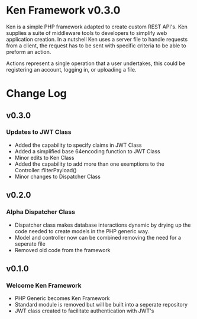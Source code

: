 # Ken Framework v0.3.0

Ken is a simple PHP framework adapted to create custom REST API's. Ken supplies a suite of middleware tools to developers to simplify web application creation. In a nutshell Ken uses a server file to handle requests from a client, the request has to be sent with specific criteria to be able to preform an action.

Actions represent a single operation that a user undertakes, this could be registering an account, logging in, or uploading a file.

# Change Log

## v0.3.0

### Updates to JWT Class

  - Added the capability to specify claims in JWT Class
  - Added a simplified base 64encoding function to JWT Class
  - Minor edits to Ken Class
  - Added the capability to add more than one exemptions to the Controller::filterPayload()
  - Minor changes to Dispatcher Class

## v0.2.0

### Alpha Dispatcher Class

- Dispatcher class makes database interactions dynamic by drying up the code needed to create models in the PHP generic way.
- Model and controller now can be combined removing the need for a seperate file
- Removed old code from the framework

## v0.1.0

### Welcome Ken Framework

- PHP Generic becomes Ken Framework
- Standard module is removed but will be built into a seperate repository
- JWT class created to facilitate authentication with JWT's